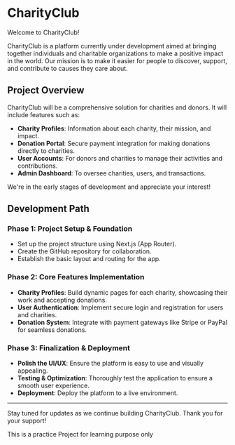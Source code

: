 # CharityClub

Welcome to CharityClub! 

CharityClub is a platform currently under development aimed at bringing together individuals and charitable organizations to make a positive impact in the world. Our mission is to make it easier for people to discover, support, and contribute to causes they care about.

## Project Overview

CharityClub will be a comprehensive solution for charities and donors. It will include features such as:

- **Charity Profiles**: Information about each charity, their mission, and impact.
- **Donation Portal**: Secure payment integration for making donations directly to charities.
- **User Accounts**: For donors and charities to manage their activities and contributions.
- **Admin Dashboard**: To oversee charities, users, and transactions.

We're in the early stages of development and appreciate your interest!

## Development Path

### Phase 1: Project Setup & Foundation
- Set up the project structure using Next.js (App Router).
- Create the GitHub repository for collaboration.
- Establish the basic layout and routing for the app.

### Phase 2: Core Features Implementation
- **Charity Profiles**: Build dynamic pages for each charity, showcasing their work and accepting donations.
- **User Authentication**: Implement secure login and registration for users and charities.
- **Donation System**: Integrate with payment gateways like Stripe or PayPal for seamless donations.

### Phase 3: Finalization & Deployment
- **Polish the UI/UX**: Ensure the platform is easy to use and visually appealing.
- **Testing & Optimization**: Thoroughly test the application to ensure a smooth user experience.
- **Deployment**: Deploy the platform to a live environment.


---

Stay tuned for updates as we continue building CharityClub. Thank you for your support!

This is a practice Project for learning purpose only 

